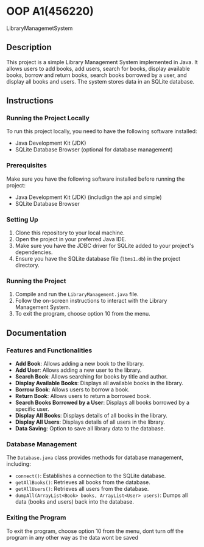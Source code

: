 # OOP A1(456220)
 LibraryManagemetSystem

## Description
This project is a simple Library Management System implemented in Java. It allows users to add books, add users, search for books, display available books, borrow and return books, search books borrowed by a user, and display all books and users. The system stores data in an SQLite database.

## Instructions

### Running the Project Locally
To run this project locally, you need to have the following software installed:

- Java Development Kit (JDK)
- SQLite Database Browser (optional for database management)

### Prerequisites
Make sure you have the following software installed before running the project:
- Java Development Kit (JDK) (includign the api and simple)
- SQLite Database Browser 

### Setting Up
1. Clone this repository to your local machine.
2. Open the project in your preferred Java IDE.
3. Make sure you have the JDBC driver for SQLite added to your project's dependencies.
4. Ensure you have the SQLite database file (`lbms1.db`) in the project directory.

### Running the Project
1. Compile and run the `LibraryManagement.java` file.
2. Follow the on-screen instructions to interact with the Library Management System.
3. To exit the program, choose option 10 from the menu.

## Documentation

### Features and Functionalities
- **Add Book**: Allows adding a new book to the library.
- **Add User**: Allows adding a new user to the library.
- **Search Book**: Allows searching for books by title and author.
- **Display Available Books**: Displays all available books in the library.
- **Borrow Book**: Allows users to borrow a book.
- **Return Book**: Allows users to return a borrowed book.
- **Search Books Borrowed by a User**: Displays all books borrowed by a specific user.
- **Display All Books**: Displays details of all books in the library.
- **Display All Users**: Displays details of all users in the library.
- **Data Saving**: Option to save all library data to the database.

### Database Management
The `Database.java` class provides methods for database management, including:
- `connect()`: Establishes a connection to the SQLite database.
- `getAllBooks()`: Retrieves all books from the database.
- `getAllUsers()`: Retrieves all users from the database.
- `dumpAll(ArrayList<Book> books, ArrayList<User> users)`: Dumps all data (books and users) back into the database.

### Exiting the Program
To exit the program, choose option 10 from the menu, dont turn off the program in any other way as the data wont be saved

